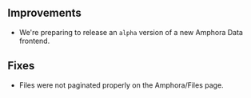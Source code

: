 ## Improvements

* We're preparing to release an `alpha` version of a new Amphora Data frontend.


## Fixes

* Files were not paginated properly on the Amphora/Files page.
